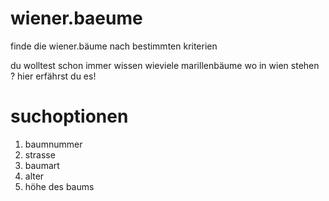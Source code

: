 wiener.baeume
=============

finde die wiener.bäume nach bestimmten kriterien

du wolltest schon immer wissen wieviele marillenbäume wo in wien stehen ? hier erfährst du es!

suchoptionen
============
 
1. baumnummer
2. strasse
3. baumart
4. alter
5. höhe des baums
